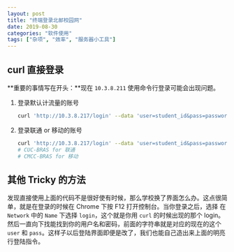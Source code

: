 ```yaml
---
layout: post
title: "终端登录北邮校园网"
date: 2019-08-30
categories: "软件使用"
tags: ["杂项", "效率", "服务器小工具"]
---
```

## curl 直接登录
**重要的事情写在开头：**现在 `10.3.8.211` 使用命令行登录可能会出现问题。
1. 登录默认计流量的账号
	```bash
	curl 'http://10.3.8.217/login' --data 'user=student_id&pass=password&line='
	```

2. 登录联通 or 移动的账号

	```bash
	curl 'http://10.3.8.217/login' --data 'user=student_id&pass=password&line=CUC-BRAS'
	# CUC-BRAS for 联通
	# CMCC-BRAS for 移动
	```
<!--more-->

## 其他 Tricky 的方法

发现直接使用上面的代码不是很好使有时候，那么学校换了界面怎么办。这点很简单，就是在登录的时候在 Chrome 下按 F12 打开控制台。当你登录之后，选择 在 `Network` 中的 `Name` 下选择 `login`，这个就是你用 `curl` 的时候出现的那个 login。然后一直向下找能找到你的用户名和密码，前面的字符串就是对应的现在的这个 `user` 和 `pass`。这样子以后登陆界面即便是改了，我们也能自己造出来上面的明亮行登陆指令。
